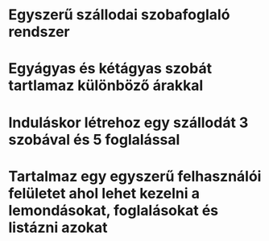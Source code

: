 # Egyszerű szállodai szobafoglaló rendszer
# Egyágyas és kétágyas szobát tartlamaz különböző árakkal
# Induláskor létrehoz egy szállodát 3 szobával és 5 foglalással
# Tartalmaz egy egyszerű felhasználói felületet ahol lehet kezelni a lemondásokat, foglalásokat és listázni azokat
